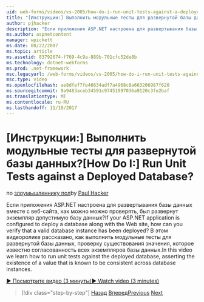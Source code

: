 ```yaml
---
uid: web-forms/videos/vs-2005/how-do-i-run-unit-tests-against-a-deployed-database
title: "[Инструкции:] Выполнить модульные тесты для развернутой базы данных? | Документы Майкрософт"
author: pjhacker
description: "Если приложения ASP.NET настроена для развертывания базы данных вместе с веб-сайта, как можно можно проверить, был развернут экземпляр допустимую базу данных?..."
ms.author: aspnetcontent
manager: wpickett
ms.date: 08/22/2007
ms.topic: article
ms.assetid: 83792674-f769-4c9a-889b-701cfc52de8b
ms.technology: dotnet-webforms
ms.prod: .net-framework
msc.legacyurl: /web-forms/videos/vs-2005/how-do-i-run-unit-tests-against-a-deployed-database
msc.type: video
ms.openlocfilehash: ae8dfef7fe46634adf7a4968c8a663206987f620
ms.sourcegitcommit: 9a9483aceb34591c97451997036a9120c3fe2baf
ms.translationtype: MT
ms.contentlocale: ru-RU
ms.lasthandoff: 11/10/2017
---
```

<a name="how-do-i-run-unit-tests-against-a-deployed-database"></a><span data-ttu-id="6a7a2-104">[Инструкции:] Выполнить модульные тесты для развернутой базы данных?</span><span class="sxs-lookup"><span data-stu-id="6a7a2-104">[How Do I:] Run Unit Tests against a Deployed Database?</span></span>
====================
<span data-ttu-id="6a7a2-105">по [злоумышленнику пол](https://github.com/pjhacker)</span><span class="sxs-lookup"><span data-stu-id="6a7a2-105">by [Paul Hacker](https://github.com/pjhacker)</span></span>

<span data-ttu-id="6a7a2-106">Если приложения ASP.NET настроена для развертывания базы данных вместе с веб-сайта, как можно можно проверять, был развернут экземпляр допустимую базу данных?</span><span class="sxs-lookup"><span data-stu-id="6a7a2-106">If your ASP.NET application is configured to deploy a database along with the Web site, how can you verify that a valid database instance has been deployed?</span></span> <span data-ttu-id="6a7a2-107">В этом видеоролике рассказано, как выполнить модульные тесты для развернутой базы данных, проверку существования значения, которое известно согласованность всех экземпляров базы данных.</span><span class="sxs-lookup"><span data-stu-id="6a7a2-107">In this video we learn how to run unit tests against the deployed database, asserting the existence of a value that is known to be consistent across database instances.</span></span>

[<span data-ttu-id="6a7a2-108">&#9654; Посмотрите видео (3 минуты)</span><span class="sxs-lookup"><span data-stu-id="6a7a2-108">&#9654; Watch video (3 minutes)</span></span>](https://channel9.msdn.com/Blogs/ASP-NET-Site-Videos/how-do-i-run-unit-tests-against-a-deployed-database)

>[!div class="step-by-step"]
<span data-ttu-id="6a7a2-109">[Назад](how-do-i-deploy-a-web-application-during-a-team-build.md)
[Вперед](how-do-i-enable-code-coverage-and-profiling-in-production-applications.md)</span><span class="sxs-lookup"><span data-stu-id="6a7a2-109">[Previous](how-do-i-deploy-a-web-application-during-a-team-build.md)
[Next](how-do-i-enable-code-coverage-and-profiling-in-production-applications.md)</span></span>
